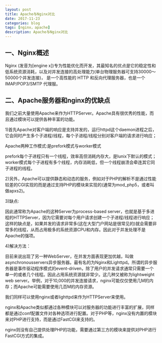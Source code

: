 ```yaml
---
layout: post
title: Apache与Nginx对比
date: 2017-11-23
categories: blog
tags: [nginx，apache]
description: Apache与Nginx对比
---
```

## 一、Nginx概述

Nginx (发音为[engine x])专为性能优化而开发，其最知名的优点是它的稳定性和低系统资源消耗，以及对并发连接的高处理能力(单台物理服务器可支持30000～50000个并发连接)， 是一个高性能的 HTTP 和反向代理服务器，也是一个IMAP/POP3/SMTP 代理服。

## 二、Apache服务器和nginx的优缺点
		
我们之前大量使用Apache来作为HTTPServer。Apache具有很优秀的性能，而且通过模块可以提供各种丰富的功能。
		
1)首先Apache对客户端的响应是支持并发的，运行httpd这个daemon进程之后，它会同时产生多个子进程/线程，每个子进程/线程分别对客户端的请求进行响应；

Apache两种工作模式:是prefork模式与worker模式

prefork每个子进程只有一个线程，效率高但消耗内存大，是lunix下默认的模式；worker模式每个子进程有多个线程，内存消耗低，但一个线程崩溃会牵连其它同子进程的线程。

2)另外，Apache可以提供静态和动态的服务，例如对于PHP的解析不是通过性能较差的CGI实现的而是通过支持PHP的模块来实现的(通常为mod_php5，或者叫做apxs2)。

3)缺点:

因此通常称为Apache的这种Server为process-based server，也就是基于多进程的HTTPServer，因为它需要对每个用户请求创建一个子进程/线程进行响应；这样的缺点是，如果并发的请求非常多(这在大型门户网站是很常见的)就会需要非常多的线程，从而占用极多的系统资源CPU和内存。因此对于并发处理不是Apache的强项。

4)解决方法：

目前来说出现了另一种WebServer，在并发方面表现更加优越，叫做asynchronousservers异步服务器。最有名的为Nginx和Lighttpd。所谓的异步服务器是事件驱动程序模式的event-driven，除了用户的并发请求通常只需要一个单一的或者几个线程。因此占用系统资源就非常少。这几种又被称为lightweight web server。举例，对于10,000的并发连接请求，nginx可能仅仅使用几M的内存；而Apache可能需要使用几百M的内存资源。

我们同样可以使用nginx或者lighttpd来作为HTTPServer来使用。

nginx和Apache类似都通过各种模块可以对服务器的功能进行丰富的扩展，同样都是通过conf配置文件对各种选项进行配置。对于PHP等，nginx没有内置的模块来对PHP进行支持，而是通过FastCGI来支持的。

nginx则没有自己提供处理PHP的功能，需要通过第三方的模块来提供对PHP进行FastCGI方式的集成。














